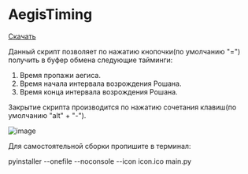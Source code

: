 ﻿# AegisTiming
 [Скачать](https://github.com/BaldrCoal/AegisTiming/releases/tag/Dota)
 
Данный скрипт позволяет по нажатию кнопочки(по умолчанию "=") получить в буфер обмена следующие тайминги:
1. Время пропажи аегиса.
2. Время начала интервала возрождения Рошана.
3. Время конца интервала возрождения Рошана.

Закрытие скрипта производится по нажатию сочетания клавиш(по умолчанию "alt" + "-").

![image](https://user-images.githubusercontent.com/105732231/183248393-5bc815dd-a120-49a3-99db-19e362c35388.png)

Для самостоятельной сборки пропишите в терминал:

pyinstaller --onefile --noconsole --icon icon.ico main.py
